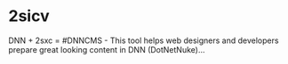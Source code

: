 # 2sicv
DNN + 2sxc = #DNNCMS - This tool helps web designers and developers prepare great looking content in DNN (DotNetNuke)…
